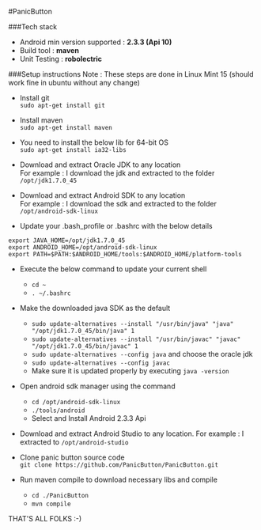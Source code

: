 #PanicButton
  
###Tech stack
 * Android min version supported : **2.3.3 (Api 10)**
 * Build tool : **maven**
 * Unit Testing : **robolectric**

###Setup instructions
Note : These steps are done in Linux Mint 15 (should work fine in ubuntu without any change)

* Install git  
```sudo apt-get install git```
* Install maven  
```sudo apt-get install maven```
* You need to install the below lib for 64-bit OS   
```sudo apt-get install ia32-libs```

* Download and extract Oracle JDK to any location  
  For example : I download the jdk and extracted to the folder ```/opt/jdk1.7.0_45```
* Download and extract Android SDK to any location  
  For example : I download the sdk and extracted to the folder ```/opt/android-sdk-linux```

* Update your .bash_profile or .bashrc  with the below details  
```
export JAVA_HOME=/opt/jdk1.7.0_45  
export ANDROID_HOME=/opt/android-sdk-linux  
export PATH=$PATH:$ANDROID_HOME/tools:$ANDROID_HOME/platform-tools
```
* Execute the below command to update your current shell  
    * ```cd ~```  
    * ```. ~/.bashrc```
* Make the downloaded java SDK as the default  
    * ```sudo update-alternatives --install "/usr/bin/java" "java" "/opt/jdk1.7.0_45/bin/java" 1```
    * ```sudo update-alternatives --install "/usr/bin/javac" "javac" "/opt/jdk1.7.0_45/bin/javac" 1```
    * ```sudo update-alternatives --config java``` and choose the oracle jdk
    * ```sudo update-alternatives --config javac```
    * Make sure it is updated properly by executing ```java -version```
* Open android sdk manager using the command  
    * ```cd /opt/android-sdk-linux```  
    * ```./tools/android```
    * Select and Install Android 2.3.3 Api
* Download and extract Android Studio to any location.
  For example : I extracted to ```/opt/android-studio```

* Clone panic button source code  
  ```git clone https://github.com/PanicButton/PanicButton.git```
* Run maven compile to download necessary libs and compile
    * ```cd ./PanicButton```
    * ```mvn compile```


THAT'S ALL FOLKS :-)